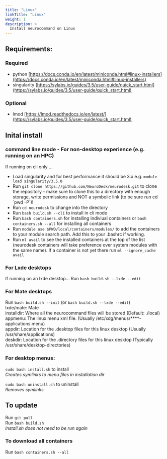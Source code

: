 ```yaml
---
title: "Linux"
linkTitle: "Linux"
weight: 1
description: >
  Install neurocommand on Linux
---
```


## Requirements:
### Required
- python [https://docs.conda.io/en/latest/miniconda.html#linux-installers](https://docs.conda.io/en/latest/miniconda.html#linux-installers)
- singularity [https://sylabs.io/guides/3.5/user-guide/quick_start.html](https://sylabs.io/guides/3.5/user-guide/quick_start.html)

### Optional
- lmod [https://lmod.readthedocs.io/en/latest/](https://sylabs.io/guides/3.5/user-guide/quick_start.html)

## Inital install
### command line mode - For non-desktop experience (e.g. running on an HPC)  
If running on cli only ... 
- Load singularity and for best performance it should be 3.x e.g. `module load singularity/3.5.0` 
- Run `git clone https://github.com/NeuroDesk/neurodesk.git` to clone the repository - make sure to clone this to a directory with enough storage, write permissions and NOT a symbolic link (to be sure run cd \`pwd -P\`)!
- Run `cd neurodesk` to change into the directory
- Run `bash build.sh --cli` to install in cli mode  
- Run `bash containers.sh` for installing indiviual containers or `bash containers.sh --all` for installing all containers
- Run `module use $PWD/local/containers/modules/` to add the containers to your module search path. Add this to your .bashrc if working.
- Run `ml avail` to see the installed containers at the top of the list (neurodesk containers will take preference over system modules with the same name). If a container is not yet there run `ml --ignore_cache avail`

### For Lxde desktops
If running on an lxde desktop...
Run `bash build.sh --lxde --edit`

### For Mate desktops
Run `bash build.sh --init`  (or `bash build.sh --lxde --edit`)  
lxde/mate: Mate  
installdir: Where all the neurocommand files will be stored (Default: ./local)  
appmenu: The linux menu xml file.  (Usually /etc/xdg/menus/\*\*\*\*-applications.menu)  
appdir: Location for the .desktop files for this linux desktop (Usually /usr/share/applications)  
deskdir: Location for the .directory files for this linux desktop (Typically /usr/share/desktop-directories)  

### For desktop menus:  

`sudo bash install.sh` to install  
_Creates symlinks to menu files in installation dir_  
  
`sudo bash uninstall.sh` to uninstall  
_Removes symlinks_  

## To update

Run `git pull`  
Run `bash build.sh`  
_install.sh does not need to be run again_

### To download all containers
Run `bash containers.sh --all`
